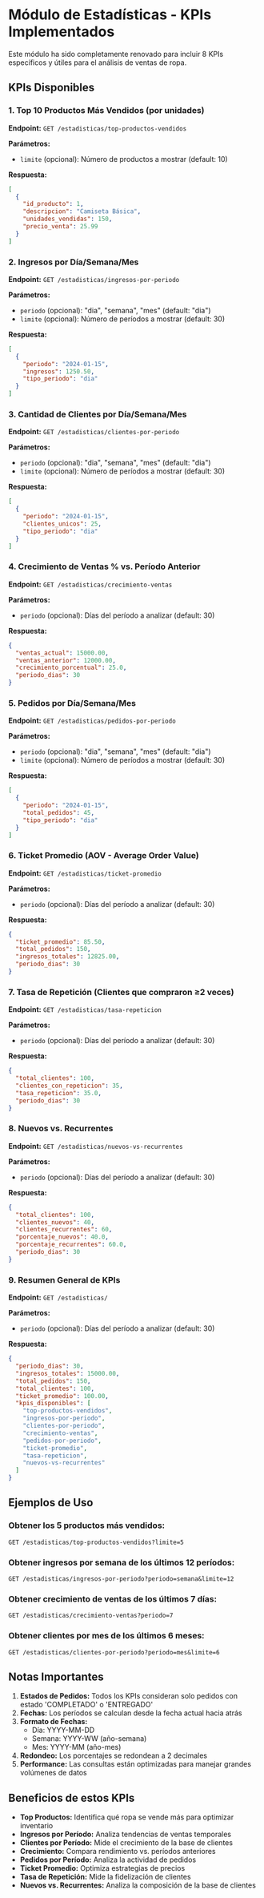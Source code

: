 # Módulo de Estadísticas - KPIs Implementados

Este módulo ha sido completamente renovado para incluir 8 KPIs específicos y útiles para el análisis de ventas de ropa.

## KPIs Disponibles

### 1. Top 10 Productos Más Vendidos (por unidades)
**Endpoint:** `GET /estadisticas/top-productos-vendidos`

**Parámetros:**
- `limite` (opcional): Número de productos a mostrar (default: 10)

**Respuesta:**
```json
[
  {
    "id_producto": 1,
    "descripcion": "Camiseta Básica",
    "unidades_vendidas": 150,
    "precio_venta": 25.99
  }
]
```

### 2. Ingresos por Día/Semana/Mes
**Endpoint:** `GET /estadisticas/ingresos-por-periodo`

**Parámetros:**
- `periodo` (opcional): "dia", "semana", "mes" (default: "dia")
- `limite` (opcional): Número de períodos a mostrar (default: 30)

**Respuesta:**
```json
[
  {
    "periodo": "2024-01-15",
    "ingresos": 1250.50,
    "tipo_periodo": "dia"
  }
]
```

### 3. Cantidad de Clientes por Día/Semana/Mes
**Endpoint:** `GET /estadisticas/clientes-por-periodo`

**Parámetros:**
- `periodo` (opcional): "dia", "semana", "mes" (default: "dia")
- `limite` (opcional): Número de períodos a mostrar (default: 30)

**Respuesta:**
```json
[
  {
    "periodo": "2024-01-15",
    "clientes_unicos": 25,
    "tipo_periodo": "dia"
  }
]
```

### 4. Crecimiento de Ventas % vs. Período Anterior
**Endpoint:** `GET /estadisticas/crecimiento-ventas`

**Parámetros:**
- `periodo` (opcional): Días del período a analizar (default: 30)

**Respuesta:**
```json
{
  "ventas_actual": 15000.00,
  "ventas_anterior": 12000.00,
  "crecimiento_porcentual": 25.0,
  "periodo_dias": 30
}
```

### 5. Pedidos por Día/Semana/Mes
**Endpoint:** `GET /estadisticas/pedidos-por-periodo`

**Parámetros:**
- `periodo` (opcional): "dia", "semana", "mes" (default: "dia")
- `limite` (opcional): Número de períodos a mostrar (default: 30)

**Respuesta:**
```json
[
  {
    "periodo": "2024-01-15",
    "total_pedidos": 45,
    "tipo_periodo": "dia"
  }
]
```

### 6. Ticket Promedio (AOV - Average Order Value)
**Endpoint:** `GET /estadisticas/ticket-promedio`

**Parámetros:**
- `periodo` (opcional): Días del período a analizar (default: 30)

**Respuesta:**
```json
{
  "ticket_promedio": 85.50,
  "total_pedidos": 150,
  "ingresos_totales": 12825.00,
  "periodo_dias": 30
}
```

### 7. Tasa de Repetición (Clientes que compraron ≥2 veces)
**Endpoint:** `GET /estadisticas/tasa-repeticion`

**Parámetros:**
- `periodo` (opcional): Días del período a analizar (default: 30)

**Respuesta:**
```json
{
  "total_clientes": 100,
  "clientes_con_repeticion": 35,
  "tasa_repeticion": 35.0,
  "periodo_dias": 30
}
```

### 8. Nuevos vs. Recurrentes
**Endpoint:** `GET /estadisticas/nuevos-vs-recurrentes`

**Parámetros:**
- `periodo` (opcional): Días del período a analizar (default: 30)

**Respuesta:**
```json
{
  "total_clientes": 100,
  "clientes_nuevos": 40,
  "clientes_recurrentes": 60,
  "porcentaje_nuevos": 40.0,
  "porcentaje_recurrentes": 60.0,
  "periodo_dias": 30
}
```

### 9. Resumen General de KPIs
**Endpoint:** `GET /estadisticas/`

**Parámetros:**
- `periodo` (opcional): Días del período a analizar (default: 30)

**Respuesta:**
```json
{
  "periodo_dias": 30,
  "ingresos_totales": 15000.00,
  "total_pedidos": 150,
  "total_clientes": 100,
  "ticket_promedio": 100.00,
  "kpis_disponibles": [
    "top-productos-vendidos",
    "ingresos-por-periodo",
    "clientes-por-periodo",
    "crecimiento-ventas",
    "pedidos-por-periodo",
    "ticket-promedio",
    "tasa-repeticion",
    "nuevos-vs-recurrentes"
  ]
}
```

## Ejemplos de Uso

### Obtener los 5 productos más vendidos:
```
GET /estadisticas/top-productos-vendidos?limite=5
```

### Obtener ingresos por semana de los últimos 12 períodos:
```
GET /estadisticas/ingresos-por-periodo?periodo=semana&limite=12
```

### Obtener crecimiento de ventas de los últimos 7 días:
```
GET /estadisticas/crecimiento-ventas?periodo=7
```

### Obtener clientes por mes de los últimos 6 meses:
```
GET /estadisticas/clientes-por-periodo?periodo=mes&limite=6
```

## Notas Importantes

1. **Estados de Pedidos:** Todos los KPIs consideran solo pedidos con estado 'COMPLETADO' o 'ENTREGADO'
2. **Fechas:** Los períodos se calculan desde la fecha actual hacia atrás
3. **Formato de Fechas:** 
   - Día: YYYY-MM-DD
   - Semana: YYYY-WW (año-semana)
   - Mes: YYYY-MM (año-mes)
4. **Redondeo:** Los porcentajes se redondean a 2 decimales
5. **Performance:** Las consultas están optimizadas para manejar grandes volúmenes de datos

## Beneficios de estos KPIs

- **Top Productos:** Identifica qué ropa se vende más para optimizar inventario
- **Ingresos por Período:** Analiza tendencias de ventas temporales
- **Clientes por Período:** Mide el crecimiento de la base de clientes
- **Crecimiento:** Compara rendimiento vs. períodos anteriores
- **Pedidos por Período:** Analiza la actividad de pedidos
- **Ticket Promedio:** Optimiza estrategias de precios
- **Tasa de Repetición:** Mide la fidelización de clientes
- **Nuevos vs. Recurrentes:** Analiza la composición de la base de clientes







